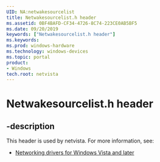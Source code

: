 ```yaml
---
UID: NA:netwakesourcelist
title: Netwakesourcelist.h header
ms.assetid: 0BF4BAFD-CF34-4726-8C74-223CE0AB5BF5
ms.date: 09/20/2019
keywords: ["Netwakesourcelist.h header"]
ms.keywords: 
ms.prod: windows-hardware
ms.technology: windows-devices
ms.topic: portal
product:
- Windows
tech.root: netvista
---
```


# Netwakesourcelist.h header


## -description


This header is used by netvista. For more information, see:

- [Networking drivers for Windows Vista and later](../_netvista/index.md)

